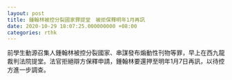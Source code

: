 ```yaml
---
layout: post
title: 鍾翰林被控分裂國家罪提堂　被拒保釋明年1月再訊
date: 2020-10-29 18:07:25.000000000 +08:00
categories: rthk
---
```


前學生動源召集人鍾翰林被控分裂國家、串謀發布煽動性刊物等罪，早上在西九龍裁判法院提堂。法官拒絕辯方保釋申請，鍾翰林要還押至明年1月7日再訊，以待控方進一步調查。
